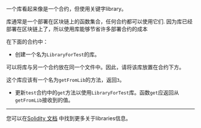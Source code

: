 一个库看起来像是一个合约，但使用关键字library。

库通常是一个部署在区块链上的函数集合，任何合约都可以使用它们.  因为库已经部署在区块链上了，所以使用库能够节省许多部署合约的成本

在下面的合约中：
 - 创建一个名为`LibraryForTest`的库。

 可以将库与另一个合约放在同一个文件中。因此，请将该库放置在合约下方。

 这个库应该有一个名为`getFromLib`的方法，返回`3`。
 
 - 更新`test`合约中的`get`方法以使用`LibraryForTest`库。函数`get`应返回从`getFromLib`接收到的值。
 ---------

您可以在<a href="https://solidity.readthedocs.io/en/latest/contracts.html?highlight=library#libraries" target="_blank">Solidity 文档</a> 中找到更多关于libraries信息。

